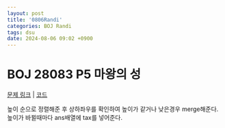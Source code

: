 ```yaml
---
layout: post
title: '0806Randi'
categories: BOJ Randi
tags: dsu
date: 2024-08-06 09:02 +0900
---
```

# BOJ 28083 P5 마왕의 성
[문제 링크](https://www.acmicpc.net/problem/24518)
|
[코드](https://www.acmicpc.net/source/81971742)

높이 순으로 정렬해준 후 상하좌우를 확인하여 높이가 같거나 낮은경우 merge해준다. 높이가 바뀔때마다 ans배열에 tax를 넣어준다.